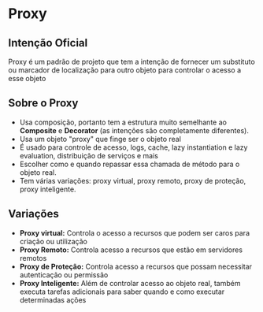 # Proxy 

## Intenção Oficial

Proxy é um padrão de projeto que tem a intenção de fornecer um substituto ou marcador de localização para outro objeto para controlar o acesso a esse objeto

## Sobre o Proxy

- Usa composição, portanto tem a estrutura muito semelhante ao **Composite** e **Decorator** (as intenções são completamente diferentes).
- Usa um objeto "proxy" que finge ser o objeto real
- É usado para controle de acesso, logs, cache, lazy instantiation e lazy evaluation, distribuição de serviços e mais
- Escolher como e quando repassar essa chamada de método para o objeto real.
- Tem várias variações: proxy virtual, proxy remoto, proxy de proteção, proxy inteligente.

## Variações

- **Proxy virtual:** Controla o acesso a recursos que podem ser caros para criação ou utilização
- **Proxy Remoto:** Controla acesso a recursos que estão em servidores remotos
- **Proxy de Proteção:** Controla acesso a recursos que possam necessitar autenticação ou permissão
- **Proxy Inteligente:** Além de controlar acesso ao objeto real, também executa tarefas adicionais para saber quando e como executar determinadas ações 
